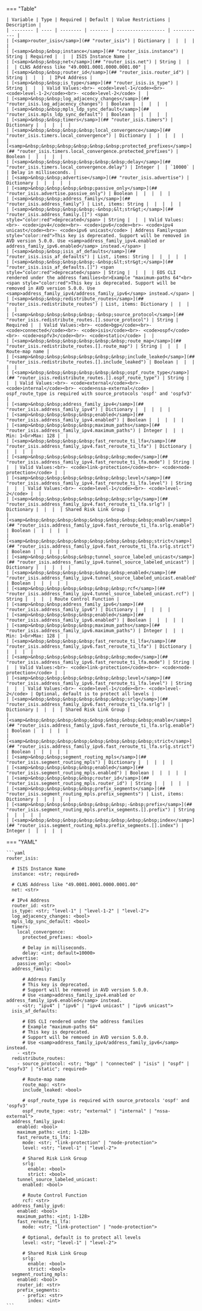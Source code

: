 <!--
  ~ Copyright (c) 2023 Arista Networks, Inc.
  ~ Use of this source code is governed by the Apache License 2.0
  ~ that can be found in the LICENSE file.
  -->
=== "Table"

    | Variable | Type | Required | Default | Value Restrictions | Description |
    | -------- | ---- | -------- | ------- | ------------------ | ----------- |
    | [<samp>router_isis</samp>](## "router_isis") | Dictionary |  |  |  |  |
    | [<samp>&nbsp;&nbsp;instance</samp>](## "router_isis.instance") | String | Required |  |  | ISIS Instance Name |
    | [<samp>&nbsp;&nbsp;net</samp>](## "router_isis.net") | String |  |  |  | CLNS Address like "49.0001.0001.0000.0001.00" |
    | [<samp>&nbsp;&nbsp;router_id</samp>](## "router_isis.router_id") | String |  |  |  | IPv4 Address |
    | [<samp>&nbsp;&nbsp;is_type</samp>](## "router_isis.is_type") | String |  |  | Valid Values:<br>- <code>level-1</code><br>- <code>level-1-2</code><br>- <code>level-2</code> |  |
    | [<samp>&nbsp;&nbsp;log_adjacency_changes</samp>](## "router_isis.log_adjacency_changes") | Boolean |  |  |  |  |
    | [<samp>&nbsp;&nbsp;mpls_ldp_sync_default</samp>](## "router_isis.mpls_ldp_sync_default") | Boolean |  |  |  |  |
    | [<samp>&nbsp;&nbsp;timers</samp>](## "router_isis.timers") | Dictionary |  |  |  |  |
    | [<samp>&nbsp;&nbsp;&nbsp;&nbsp;local_convergence</samp>](## "router_isis.timers.local_convergence") | Dictionary |  |  |  |  |
    | [<samp>&nbsp;&nbsp;&nbsp;&nbsp;&nbsp;&nbsp;protected_prefixes</samp>](## "router_isis.timers.local_convergence.protected_prefixes") | Boolean |  |  |  |  |
    | [<samp>&nbsp;&nbsp;&nbsp;&nbsp;&nbsp;&nbsp;delay</samp>](## "router_isis.timers.local_convergence.delay") | Integer |  | `10000` |  | Delay in milliseconds. |
    | [<samp>&nbsp;&nbsp;advertise</samp>](## "router_isis.advertise") | Dictionary |  |  |  |  |
    | [<samp>&nbsp;&nbsp;&nbsp;&nbsp;passive_only</samp>](## "router_isis.advertise.passive_only") | Boolean |  |  |  |  |
    | [<samp>&nbsp;&nbsp;address_family</samp>](## "router_isis.address_family") | List, items: String |  |  |  |  |
    | [<samp>&nbsp;&nbsp;&nbsp;&nbsp;-&nbsp;&lt;str&gt;</samp>](## "router_isis.address_family.[]") <span style="color:red">deprecated</span> | String |  |  | Valid Values:<br>- <code>ipv4</code><br>- <code>ipv6</code><br>- <code>ipv4 unicast</code><br>- <code>ipv6 unicast</code> | Address Family<span style="color:red">This key is deprecated. Support will be removed in AVD version 5.0.0. Use <samp>address_family_ipv4.enabled or address_family_ipv6.enabled</samp> instead.</span> |
    | [<samp>&nbsp;&nbsp;isis_af_defaults</samp>](## "router_isis.isis_af_defaults") | List, items: String |  |  |  |  |
    | [<samp>&nbsp;&nbsp;&nbsp;&nbsp;-&nbsp;&lt;str&gt;</samp>](## "router_isis.isis_af_defaults.[]") <span style="color:red">deprecated</span> | String |  |  |  | EOS CLI rendered under the address families<br>Example "maximum-paths 64"<br><span style="color:red">This key is deprecated. Support will be removed in AVD version 5.0.0. Use <samp>address_family_ipv4/address_family_ipv6</samp> instead.</span> |
    | [<samp>&nbsp;&nbsp;redistribute_routes</samp>](## "router_isis.redistribute_routes") | List, items: Dictionary |  |  |  |  |
    | [<samp>&nbsp;&nbsp;&nbsp;&nbsp;-&nbsp;source_protocol</samp>](## "router_isis.redistribute_routes.[].source_protocol") | String | Required |  | Valid Values:<br>- <code>bgp</code><br>- <code>connected</code><br>- <code>isis</code><br>- <code>ospf</code><br>- <code>ospfv3</code><br>- <code>static</code> |  |
    | [<samp>&nbsp;&nbsp;&nbsp;&nbsp;&nbsp;&nbsp;route_map</samp>](## "router_isis.redistribute_routes.[].route_map") | String |  |  |  | Route-map name |
    | [<samp>&nbsp;&nbsp;&nbsp;&nbsp;&nbsp;&nbsp;include_leaked</samp>](## "router_isis.redistribute_routes.[].include_leaked") | Boolean |  |  |  |  |
    | [<samp>&nbsp;&nbsp;&nbsp;&nbsp;&nbsp;&nbsp;ospf_route_type</samp>](## "router_isis.redistribute_routes.[].ospf_route_type") | String |  |  | Valid Values:<br>- <code>external</code><br>- <code>internal</code><br>- <code>nssa-external</code> | ospf_route_type is required with source_protocols 'ospf' and 'ospfv3' |
    | [<samp>&nbsp;&nbsp;address_family_ipv4</samp>](## "router_isis.address_family_ipv4") | Dictionary |  |  |  |  |
    | [<samp>&nbsp;&nbsp;&nbsp;&nbsp;enabled</samp>](## "router_isis.address_family_ipv4.enabled") | Boolean |  |  |  |  |
    | [<samp>&nbsp;&nbsp;&nbsp;&nbsp;maximum_paths</samp>](## "router_isis.address_family_ipv4.maximum_paths") | Integer |  |  | Min: 1<br>Max: 128 |  |
    | [<samp>&nbsp;&nbsp;&nbsp;&nbsp;fast_reroute_ti_lfa</samp>](## "router_isis.address_family_ipv4.fast_reroute_ti_lfa") | Dictionary |  |  |  |  |
    | [<samp>&nbsp;&nbsp;&nbsp;&nbsp;&nbsp;&nbsp;mode</samp>](## "router_isis.address_family_ipv4.fast_reroute_ti_lfa.mode") | String |  |  | Valid Values:<br>- <code>link-protection</code><br>- <code>node-protection</code> |  |
    | [<samp>&nbsp;&nbsp;&nbsp;&nbsp;&nbsp;&nbsp;level</samp>](## "router_isis.address_family_ipv4.fast_reroute_ti_lfa.level") | String |  |  | Valid Values:<br>- <code>level-1</code><br>- <code>level-2</code> |  |
    | [<samp>&nbsp;&nbsp;&nbsp;&nbsp;&nbsp;&nbsp;srlg</samp>](## "router_isis.address_family_ipv4.fast_reroute_ti_lfa.srlg") | Dictionary |  |  |  | Shared Risk Link Group |
    | [<samp>&nbsp;&nbsp;&nbsp;&nbsp;&nbsp;&nbsp;&nbsp;&nbsp;enable</samp>](## "router_isis.address_family_ipv4.fast_reroute_ti_lfa.srlg.enable") | Boolean |  |  |  |  |
    | [<samp>&nbsp;&nbsp;&nbsp;&nbsp;&nbsp;&nbsp;&nbsp;&nbsp;strict</samp>](## "router_isis.address_family_ipv4.fast_reroute_ti_lfa.srlg.strict") | Boolean |  |  |  |  |
    | [<samp>&nbsp;&nbsp;&nbsp;&nbsp;tunnel_source_labeled_unicast</samp>](## "router_isis.address_family_ipv4.tunnel_source_labeled_unicast") | Dictionary |  |  |  |  |
    | [<samp>&nbsp;&nbsp;&nbsp;&nbsp;&nbsp;&nbsp;enabled</samp>](## "router_isis.address_family_ipv4.tunnel_source_labeled_unicast.enabled") | Boolean |  |  |  |  |
    | [<samp>&nbsp;&nbsp;&nbsp;&nbsp;&nbsp;&nbsp;rcf</samp>](## "router_isis.address_family_ipv4.tunnel_source_labeled_unicast.rcf") | String |  |  |  | Route Control Function |
    | [<samp>&nbsp;&nbsp;address_family_ipv6</samp>](## "router_isis.address_family_ipv6") | Dictionary |  |  |  |  |
    | [<samp>&nbsp;&nbsp;&nbsp;&nbsp;enabled</samp>](## "router_isis.address_family_ipv6.enabled") | Boolean |  |  |  |  |
    | [<samp>&nbsp;&nbsp;&nbsp;&nbsp;maximum_paths</samp>](## "router_isis.address_family_ipv6.maximum_paths") | Integer |  |  | Min: 1<br>Max: 128 |  |
    | [<samp>&nbsp;&nbsp;&nbsp;&nbsp;fast_reroute_ti_lfa</samp>](## "router_isis.address_family_ipv6.fast_reroute_ti_lfa") | Dictionary |  |  |  |  |
    | [<samp>&nbsp;&nbsp;&nbsp;&nbsp;&nbsp;&nbsp;mode</samp>](## "router_isis.address_family_ipv6.fast_reroute_ti_lfa.mode") | String |  |  | Valid Values:<br>- <code>link-protection</code><br>- <code>node-protection</code> |  |
    | [<samp>&nbsp;&nbsp;&nbsp;&nbsp;&nbsp;&nbsp;level</samp>](## "router_isis.address_family_ipv6.fast_reroute_ti_lfa.level") | String |  |  | Valid Values:<br>- <code>level-1</code><br>- <code>level-2</code> | Optional, default is to protect all levels |
    | [<samp>&nbsp;&nbsp;&nbsp;&nbsp;&nbsp;&nbsp;srlg</samp>](## "router_isis.address_family_ipv6.fast_reroute_ti_lfa.srlg") | Dictionary |  |  |  | Shared Risk Link Group |
    | [<samp>&nbsp;&nbsp;&nbsp;&nbsp;&nbsp;&nbsp;&nbsp;&nbsp;enable</samp>](## "router_isis.address_family_ipv6.fast_reroute_ti_lfa.srlg.enable") | Boolean |  |  |  |  |
    | [<samp>&nbsp;&nbsp;&nbsp;&nbsp;&nbsp;&nbsp;&nbsp;&nbsp;strict</samp>](## "router_isis.address_family_ipv6.fast_reroute_ti_lfa.srlg.strict") | Boolean |  |  |  |  |
    | [<samp>&nbsp;&nbsp;segment_routing_mpls</samp>](## "router_isis.segment_routing_mpls") | Dictionary |  |  |  |  |
    | [<samp>&nbsp;&nbsp;&nbsp;&nbsp;enabled</samp>](## "router_isis.segment_routing_mpls.enabled") | Boolean |  |  |  |  |
    | [<samp>&nbsp;&nbsp;&nbsp;&nbsp;router_id</samp>](## "router_isis.segment_routing_mpls.router_id") | String |  |  |  |  |
    | [<samp>&nbsp;&nbsp;&nbsp;&nbsp;prefix_segments</samp>](## "router_isis.segment_routing_mpls.prefix_segments") | List, items: Dictionary |  |  |  |  |
    | [<samp>&nbsp;&nbsp;&nbsp;&nbsp;&nbsp;&nbsp;-&nbsp;prefix</samp>](## "router_isis.segment_routing_mpls.prefix_segments.[].prefix") | String |  |  |  |  |
    | [<samp>&nbsp;&nbsp;&nbsp;&nbsp;&nbsp;&nbsp;&nbsp;&nbsp;index</samp>](## "router_isis.segment_routing_mpls.prefix_segments.[].index") | Integer |  |  |  |  |

=== "YAML"

    ```yaml
    router_isis:

      # ISIS Instance Name
      instance: <str; required>

      # CLNS Address like "49.0001.0001.0000.0001.00"
      net: <str>

      # IPv4 Address
      router_id: <str>
      is_type: <str; "level-1" | "level-1-2" | "level-2">
      log_adjacency_changes: <bool>
      mpls_ldp_sync_default: <bool>
      timers:
        local_convergence:
          protected_prefixes: <bool>

          # Delay in milliseconds.
          delay: <int; default=10000>
      advertise:
        passive_only: <bool>
      address_family:

          # Address Family
          # This key is deprecated.
          # Support will be removed in AVD version 5.0.0.
          # Use <samp>address_family_ipv4.enabled or address_family_ipv6.enabled</samp> instead.
        - <str; "ipv4" | "ipv6" | "ipv4 unicast" | "ipv6 unicast">
      isis_af_defaults:

          # EOS CLI rendered under the address families
          # Example "maximum-paths 64"
          # This key is deprecated.
          # Support will be removed in AVD version 5.0.0.
          # Use <samp>address_family_ipv4/address_family_ipv6</samp> instead.
        - <str>
      redistribute_routes:
        - source_protocol: <str; "bgp" | "connected" | "isis" | "ospf" | "ospfv3" | "static"; required>

          # Route-map name
          route_map: <str>
          include_leaked: <bool>

          # ospf_route_type is required with source_protocols 'ospf' and 'ospfv3'
          ospf_route_type: <str; "external" | "internal" | "nssa-external">
      address_family_ipv4:
        enabled: <bool>
        maximum_paths: <int; 1-128>
        fast_reroute_ti_lfa:
          mode: <str; "link-protection" | "node-protection">
          level: <str; "level-1" | "level-2">

          # Shared Risk Link Group
          srlg:
            enable: <bool>
            strict: <bool>
        tunnel_source_labeled_unicast:
          enabled: <bool>

          # Route Control Function
          rcf: <str>
      address_family_ipv6:
        enabled: <bool>
        maximum_paths: <int; 1-128>
        fast_reroute_ti_lfa:
          mode: <str; "link-protection" | "node-protection">

          # Optional, default is to protect all levels
          level: <str; "level-1" | "level-2">

          # Shared Risk Link Group
          srlg:
            enable: <bool>
            strict: <bool>
      segment_routing_mpls:
        enabled: <bool>
        router_id: <str>
        prefix_segments:
          - prefix: <str>
            index: <int>
    ```
